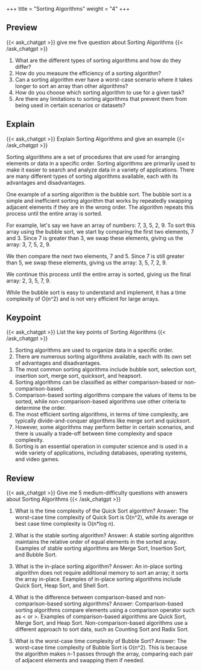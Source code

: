+++
title = "Sorting Algorithms"
weight = "4"
+++
## Preview
{{< ask_chatgpt >}}
give me five question about Sorting Algorithms
{{< /ask_chatgpt >}}



1. What are the different types of sorting algorithms and how do they differ?
2. How do you measure the efficiency of a sorting algorithm?
3. Can a sorting algorithm ever have a worst-case scenario where it takes longer to sort an array than other algorithms?
4. How do you choose which sorting algorithm to use for a given task?
5. Are there any limitations to sorting algorithms that prevent them from being used in certain scenarios or datasets?   

## Explain
{{< ask_chatgpt >}}
Explain Sorting Algorithms and give an example
{{< /ask_chatgpt >}}



Sorting algorithms are a set of procedures that are used for arranging elements or data in a specific order. Sorting algorithms are primarily used to make it easier to search and analyze data in a variety of applications. There are many different types of sorting algorithms available, each with its advantages and disadvantages.

One example of a sorting algorithm is the bubble sort. The bubble sort is a simple and inefficient sorting algorithm that works by repeatedly swapping adjacent elements if they are in the wrong order. The algorithm repeats this process until the entire array is sorted.

For example, let's say we have an array of numbers: 7, 3, 5, 2, 9. To sort this array using the bubble sort, we start by comparing the first two elements, 7 and 3. Since 7 is greater than 3, we swap these elements, giving us the array: 3, 7, 5, 2, 9.

We then compare the next two elements, 7 and 5. Since 7 is still greater than 5, we swap these elements, giving us the array: 3, 5, 7, 2, 9.

We continue this process until the entire array is sorted, giving us the final array: 2, 3, 5, 7, 9. 

While the bubble sort is easy to understand and implement, it has a time complexity of O(n^2) and is not very efficient for large arrays.   

## Keypoint
{{< ask_chatgpt >}}
List the key points of Sorting Algorithms
{{< /ask_chatgpt >}}



1. Sorting algorithms are used to organize data in a specific order.
2. There are numerous sorting algorithms available, each with its own set of advantages and disadvantages.
3. The most common sorting algorithms include bubble sort, selection sort, insertion sort, merge sort, quicksort, and heapsort.
4. Sorting algorithms can be classified as either comparison-based or non-comparison-based.
5. Comparison-based sorting algorithms compare the values of items to be sorted, while non-comparison-based algorithms use other criteria to determine the order.
6. The most efficient sorting algorithms, in terms of time complexity, are typically divide-and-conquer algorithms like merge sort and quicksort.
7. However, some algorithms may perform better in certain scenarios, and there is usually a trade-off between time complexity and space complexity.
8. Sorting is an essential operation in computer science and is used in a wide variety of applications, including databases, operating systems, and video games.   

## Review
{{< ask_chatgpt >}}
Give me 5 medium-difficulty questions with answers about Sorting Algorithms
{{< /ask_chatgpt >}}



1. What is the time complexity of the Quick Sort algorithm?
Answer: The worst-case time complexity of Quick Sort is O(n^2), while its average or best case time complexity is O(n*log n).

2. What is the stable sorting algorithm?
Answer: A stable sorting algorithm maintains the relative order of equal elements in the sorted array. Examples of stable sorting algorithms are Merge Sort, Insertion Sort, and Bubble Sort.

3. What is the in-place sorting algorithm?
Answer: An in-place sorting algorithm does not require additional memory to sort an array; it sorts the array in-place. Examples of in-place sorting algorithms include Quick Sort, Heap Sort, and Shell Sort.

4. What is the difference between comparison-based and non-comparison-based sorting algorithms?
Answer: Comparison-based sorting algorithms compare elements using a comparison operator such as < or >. Examples of comparison-based algorithms are Quick Sort, Merge Sort, and Heap Sort. Non-comparison-based algorithms use a different approach to sort data, such as Counting Sort and Radix Sort.

5. What is the worst-case time complexity of Bubble Sort?
Answer: The worst-case time complexity of Bubble Sort is O(n^2). This is because the algorithm makes n-1 passes through the array, comparing each pair of adjacent elements and swapping them if needed.   

